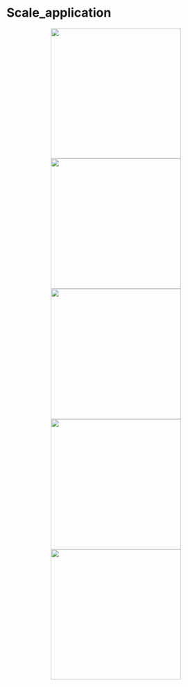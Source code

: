# Scale_application
<div align="center">
  <img src="https://anonymfile.com/i/648aRm/screenshot-2.png" height="300"/>
</div>
<div align="center">
  <img src="https://anonymfile.com/pdmYx/screenshot-3.png" height="300"/>
</div>
<div align="center">
  <img src="https://anonymfile.com/dr5R3/screenshot-4.png" height="300"/>
</div>
<div align="center">
  <img src="https://anonymfile.com/JOe3z/screenshot-5.png" height="300"/>
</div>
<div align="center">
  <img src="https://anonymfile.com/68Rzm/screenshot-6.png" height="300"/>
</div>
